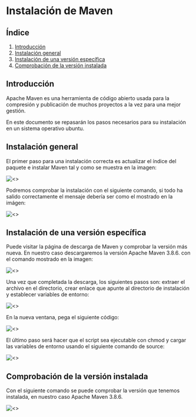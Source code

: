 # Instalación de Maven

## Índice
1. [Introducción](#introducción)
2. [Instalación general](#instalación-general)
3. [Instalación de una versión específica](#instalación-de-una-versión-específica)
4. [Comprobación de la versión instalada](#comprobación-de-la-versión-instalada)

## Introducción
Apache Maven es una herramienta de código abierto usada para la compresión y publicación de muchos proyectos a la vez para una mejor gestión.

En este documento se repasarán los pasos necesarios para su instalación en un sistema operativo ubuntu.

## Instalación general
El primer paso para una instalación correcta es actualizar el índice del paquete e instalar Maven tal y como se muestra en la imagen:

![<>](img/java-6.png)

Podremos comprobar la instalación con el siguiente comando, si todo ha salido correctamente el mensaje debería ser como el mostrado en la imágen:

![<>](img/java-7.png)

## Instalación de una versión específica

Puede visitar la página de descarga de Maven y comprobar la versión más nueva. En nuestro caso descargaremos la versión Apache Maven 3.8.6. con el comando mostrado en la imagen:

![<>](img/java-8.png)

Una vez que completada la descarga, los siguientes pasos son: extraer el archivo en el directorio, crear enlace que apunte al directorio de instalación y establecer variables de entorno:

![<>](img/java-9.png)

En la nueva ventana, pega el siguiente código:

![<>](img/nano.png)

El último paso será hacer que el script sea ejecutable con chmod y cargar las variables de entorno usando el siguiente comando de source:

![<>](img/Captura%20de%20pantalla%202022-11-12%20191024.png)

## Comprobación de la versión instalada

Con el siguiente comando se puede comprobar la versión que tenemos instalada, en nuestro caso Apache Maven 3.8.6.

![<>](img/Captura%20de%20pantalla%202022-11-12%20191254.png)